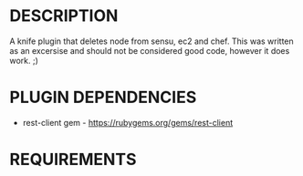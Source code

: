 DESCRIPTION
============
A knife plugin that deletes node from sensu, ec2 and chef.
This was written as an excersise and should not be considered good code, however it does work. ;)

PLUGIN DEPENDENCIES
============
* rest-client gem - https://rubygems.org/gems/rest-client


REQUIREMENTS
============
